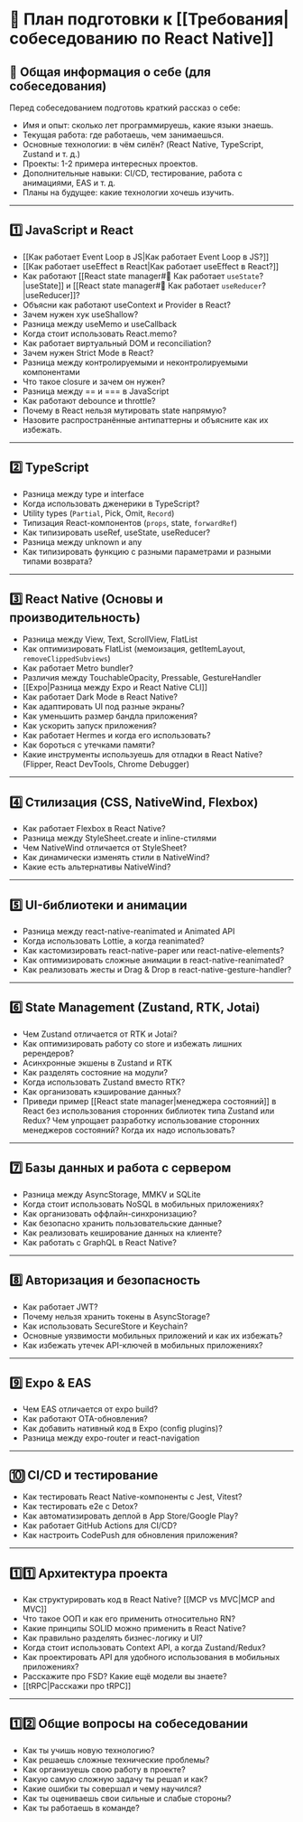 # 📌 План подготовки к [[Требования|собеседованию по React Native]]

## 🔹 Общая информация о себе (для собеседования)
Перед собеседованием подготовь краткий рассказ о себе:
- Имя и опыт: сколько лет программируешь, какие языки знаешь.
- Текущая работа: где работаешь, чем занимаешься.
- Основные технологии: в чём силён? (React Native, TypeScript, Zustand и т. д.)
- Проекты: 1-2 примера интересных проектов.
- Дополнительные навыки: CI/CD, тестирование, работа с анимациями, EAS и т. д.
- Планы на будущее: какие технологии хочешь изучить.

---

## 1️⃣ JavaScript и React
- [[Как работает Event Loop в JS|Как работает Event Loop в JS?]]
- [[Как работает useEffect в React|Как работает useEffect в React?]]
- Как работают [[React state manager#🔹 Как работает `useState`?|useState]] и [[React state manager#🔹 Как работает `useReducer`?|useReducer]]?
- Объясни как работают useContext и Provider в React? 
- Зачем нужен хук useShallow?
- Разница между useMemo и useCallback
- Когда стоит использовать React.memo?
- Как работает виртуальный DOM и reconciliation?
- Зачем нужен Strict Mode в React?
- Разница между контролируемыми и неконтролируемыми компонентами
- Что такое closure и зачем он нужен?
- Разница между == и === в JavaScript
- Как работают debounce и throttle?
- Почему в React нельзя мутировать state напрямую?
- Назовите распространённые антипаттерны и объясните как их избежать.

---

## 2️⃣ TypeScript
- Разница между type и interface
- Когда использовать дженерики в TypeScript?
- Utility types (`Partial`, Pick, Omit, `Record`)
- Типизация React-компонентов (`props`, state, `forwardRef`)
- Как типизировать useRef, useState, useReducer?
- Разница между unknown и any
- Как типизировать функцию с разными параметрами и разными типами возврата?

---

## 3️⃣ React Native (Основы и производительность)
- Разница между View, Text, ScrollView, FlatList
- Как оптимизировать FlatList (мемоизация, getItemLayout, `removeClippedSubviews`)
- Как работает Metro bundler?
- Различия между TouchableOpacity, Pressable, GestureHandler
- [[Expo|Разница между Expo и React Native CLI]]
- Как работает Dark Mode в React Native?
- Как адаптировать UI под разные экраны?
- Как уменьшить размер бандла приложения?
- Как ускорить запуск приложения?
- Как работает Hermes и когда его использовать?
- Как бороться с утечками памяти?
- Какие инструменты используешь для отладки в React Native? (Flipper, React DevTools, Chrome Debugger)

---

## 4️⃣ Стилизация (CSS, NativeWind, Flexbox)
- Как работает Flexbox в React Native?
- Разница между StyleSheet.create и inline-стилями
- Чем NativeWind отличается от StyleSheet?
- Как динамически изменять стили в NativeWind?
- Какие есть альтернативы NativeWind?

---

## 5️⃣ UI-библиотеки и анимации
- Разница между react-native-reanimated и Animated API
- Когда использовать Lottie, а когда reanimated?
- Как кастомизировать react-native-paper или react-native-elements?
- Как оптимизировать сложные анимации в react-native-reanimated?
- Как реализовать жесты и Drag & Drop в react-native-gesture-handler?

---

## 6️⃣ State Management (Zustand, RTK, Jotai)
- Чем Zustand отличается от RTK и Jotai?
- Как оптимизировать работу со store и избежать лишних ререндеров?
- Асинхронные экшены в Zustand и RTK
- Как разделять состояние на модули?
- Когда использовать Zustand вместо RTK?
- Как организовать кэширование данных?
- Приведи пример [[React state manager|менеджера состояний]] в React без использования сторонних библиотек типа Zustand или Redux? Чем упрощает разработку использование сторонних менеджеров состояний? Когда их надо использовать?

---

## 7️⃣ Базы данных и работа с сервером
- Разница между AsyncStorage, MMKV и SQLite
- Когда стоит использовать NoSQL в мобильных приложениях?
- Как организовать оффлайн-синхронизацию?
- Как безопасно хранить пользовательские данные?
- Как реализовать кеширование данных на клиенте?
- Как работать с GraphQL в React Native?

---

## 8️⃣ Авторизация и безопасность
- Как работает JWT?
- Почему нельзя хранить токены в AsyncStorage?
- Как использовать SecureStore и Keychain?
- Основные уязвимости мобильных приложений и как их избежать?
- Как избежать утечек API-ключей в мобильных приложениях?

---

## 9️⃣ Expo & EAS
- Чем EAS отличается от expo build?
- Как работают OTA-обновления?
- Как добавить нативный код в Expo (config plugins)?
- Разница между expo-router и react-navigation

---

## 🔟 CI/CD и тестирование
- Как тестировать React Native-компоненты с Jest, Vitest?
- Как тестировать e2e с Detox?
- Как автоматизировать деплой в App Store/Google Play?
- Как работает GitHub Actions для CI/CD?
- Как настроить CodePush для обновления приложения?

---

## 1️⃣1️⃣ Архитектура проекта
- Как структурировать код в React Native? [[MCP vs MVC|MCP and MVC]]
- Что такое ООП и как его применить относительно RN?
- Какие принципы SOLID можно применить в React Native?
- Как правильно разделять бизнес-логику и UI?
- Когда стоит использовать Context API, а когда Zustand/Redux?
- Как проектировать API для удобного использования в мобильных приложениях?
- Расскажите про FSD? Какие ещё модели вы знаете?
- [[tRPC|Расскажи про tRPC]]

---

## 1️⃣2️⃣ Общие вопросы на собеседовании
- Как ты учишь новую технологию?
- Как решаешь сложные технические проблемы?
- Как организуешь свою работу в проекте?
- Какую самую сложную задачу ты решал и как?
- Какие ошибки ты совершал и чему научился?
- Как ты оцениваешь свои сильные и слабые стороны?
- Как ты работаешь в команде?